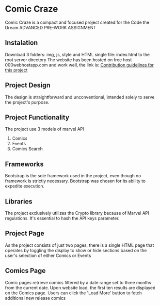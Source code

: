 # Comic Craze
Comic Craze is a compact and focused project created for the Code the Dream ADVANCED PRE-WORK ASSIGNMENT

## Instalation
Download 3 folders: img, js, style and HTML single file: index.html to the root server directory
The website has been hosted on free host 000webhostapp.com and work well, the link is: 
[Contribution guidelines for this project]([docs/CONTRIBUTING.md](https://comiccraze.000webhostapp.com/))

## Project Design
The design is straightforward and unconventional, intended solely to serve the project's purpose.

## Project Functionality
The project use 3 models of marvel API
1. Comics
2. Events
3. Comics Search

## Frameworks
Bootstrap is the sole framework used in the project, even though no framework is strictly necessary. Bootstrap was chosen for its ability to expedite execution.

## Libraries
The project exclusively utilizes the Crypto library because of Marvel API regulations. It's essential to hash the API keys parameter.

## Project Page
As the project consists of just two pages, there is a single HTML page that operates by toggling the display to show or hide sections based on the user's selection of either Comics or Events

## Comics Page
Comic pages retrieve comics filtered by a date range set to three months from the current date. Upon website load, the first ten results are displayed on the Comics page. Users can click the 
'Load More' button to fetch additional new release comics

